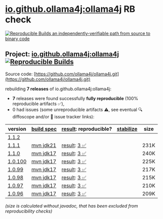 [io.github.ollama4j:ollama4j](https://central.sonatype.com/artifact/io.github.ollama4j/ollama4j/versions) RB check
=======

[![Reproducible Builds](https://reproducible-builds.org/images/logos/rb.svg) an independently-verifiable path from source to binary code](https://reproducible-builds.org/)

## Project: [io.github.ollama4j:ollama4j](https://central.sonatype.com/artifact/io.github.ollama4j/ollama4j/versions) [![Reproducible Builds](https://img.shields.io/endpoint?url=https://raw.githubusercontent.com/jvm-repo-rebuild/reproducible-central/master/content/io/github/ollama4j/badge.json)](https://github.com/jvm-repo-rebuild/reproducible-central/blob/master/content/io/github/ollama4j/README.md)

Source code: [https://github.com/ollama4j/ollama4j.git](https://github.com/ollama4j/ollama4j.git)

rebuilding **7 releases** of io.github.ollama4j:ollama4j:
- **7** releases were found successfully **fully reproducible** (100% reproducible artifacts :white_check_mark:),
- 0 had issues (some unreproducible artifacts :warning:, see eventual :mag: diffoscope and/or :memo: issue tracker links):

| version | [build spec](/BUILDSPEC.md) | [result](https://reproducible-builds.org/docs/jvm/): reproducible? | [stabilize](https://github.com/google/oss-rebuild/blob/main/cmd/stabilize/README.md) | size |
| -- | --------- | ------ | ------ | -- |
| [1.1.2](https://central.sonatype.com/artifact/io.github.ollama4j/ollama4j/1.1.2/pom) | | | |
| [1.1.1](https://central.sonatype.com/artifact/io.github.ollama4j/ollama4j/1.1.1/pom) | [mvn jdk21](ollama4j-1.1.1.buildspec) | [result](ollama4j-1.1.1.buildinfo): [3 :white_check_mark: ](ollama4j-1.1.1.buildcompare) | | 231K |
| [1.1.0](https://central.sonatype.com/artifact/io.github.ollama4j/ollama4j/1.1.0/pom) | [mvn jdk17](ollama4j-1.1.0.buildspec) | [result](ollama4j-1.1.0.buildinfo): [3 :white_check_mark: ](ollama4j-1.1.0.buildcompare) | | 240K |
| [1.0.100](https://central.sonatype.com/artifact/io.github.ollama4j/ollama4j/1.0.100/pom) | [mvn jdk17](ollama4j-1.0.100.buildspec) | [result](ollama4j-1.0.100.buildinfo): [3 :white_check_mark: ](ollama4j-1.0.100.buildcompare) | | 225K |
| [1.0.99](https://central.sonatype.com/artifact/io.github.ollama4j/ollama4j/1.0.99/pom) | [mvn jdk17](ollama4j-1.0.99.buildspec) | [result](ollama4j-1.0.99.buildinfo): [3 :white_check_mark: ](ollama4j-1.0.99.buildcompare) | | 217K |
| [1.0.98](https://central.sonatype.com/artifact/io.github.ollama4j/ollama4j/1.0.98/pom) | [mvn jdk17](ollama4j-1.0.98.buildspec) | [result](ollama4j-1.0.98.buildinfo): [3 :white_check_mark: ](ollama4j-1.0.98.buildcompare) | | 215K |
| [1.0.97](https://central.sonatype.com/artifact/io.github.ollama4j/ollama4j/1.0.97/pom) | [mvn jdk17](ollama4j-1.0.97.buildspec) | [result](ollama4j-1.0.97.buildinfo): [3 :white_check_mark: ](ollama4j-1.0.97.buildcompare) | | 210K |
| [1.0.96](https://central.sonatype.com/artifact/io.github.ollama4j/ollama4j/1.0.96/pom) | [mvn jdk17](ollama4j-1.0.96.buildspec) | [result](ollama4j-1.0.96.buildinfo): [3 :white_check_mark: ](ollama4j-1.0.96.buildcompare) | | 209K |

<i>(size is calculated without javadoc, that has been excluded from reproducibility checks)</i>
